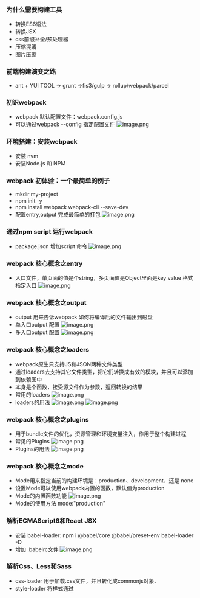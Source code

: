 ### 为什么需要构建工具
* 转换ES6语法
* 转换JSX
* css前缀补全/预处理器
* 压缩混淆
* 图片压缩

### 前端构建演变之路
* ant + YUI TOOL -> grunt ->fis3/gulp -> rollup/webpack/parcel

### 初识webpack
* webpack 默认配置文件：webpack.config.js
* 可以通过webpack --config 指定配置文件
![image.png](https://s2.loli.net/2021/12/29/sfdgIBkKSGWelnv.png)

### 环境搭建：安装webpack
* 安装 nvm
* 安装Node.js 和 NPM

### webpack 初体验：一个最简单的例子
* mkdir my-project
* npm init -y
* npm install webpack webpack-cli --save-dev
* 配置entry,output 完成最简单的打包
![image.png](https://s2.loli.net/2021/12/29/xOLjdPibGHneRva.png)


### 通过npm script 运行webpack
* package.json 增加script 命令
![image.png](https://s2.loli.net/2021/12/29/XjpEr15ovCKbGL9.png)

### webpack 核心概念之entry
* 入口文件，单页面的值是个string，多页面值是Object里面是key value 格式指定入口
![image.png](https://s2.loli.net/2021/12/29/PX6kSKnYma85jgR.png)

### webpack 核心概念之output
* output 用来告诉webpack 如何将编译后的文件输出到磁盘
* 单入口output 配置
 ![image.png](https://s2.loli.net/2021/12/29/Jo9qM8TPelxZ4vH.png)
* 多入口output 配置
![image.png](https://s2.loli.net/2021/12/29/oaQD6n3rVLychBm.png)

### webpack 核心概念之loaders
* webpack原生只支持JS和JSON两种文件类型
* 通过loaders去支持其它文件类型，把它们转换成有效的模块，并且可以添加到依赖图中
* 本身是个函数，接受源文件作为参数，返回转换的结果
* 常用的loaders
![image.png](https://s2.loli.net/2021/12/29/HK9XNCkTFBa3rSz.png)
* loaders的用法
![image.png](https://s2.loli.net/2021/12/29/UISWo31AEkxvdBn.png)
![image.png](https://s2.loli.net/2021/12/29/Mk8URN976Yayoqn.png)

### webpack 核心概念之plugins
* 用于bundle文件的优化，资源管理和环境变量注入，作用于整个构建过程
* 常见的Plugins
![image.png](https://s2.loli.net/2021/12/29/usYcrFXBhIQZngR.png)
* Plugins的用法
![image.png](https://s2.loli.net/2021/12/29/ptd6SFglvCaHLrQ.png)

### webpack 核心概念之mode
* Mode用来指定当前的构建环境是：production、development、还是 none
* 设置Mode可以使用webpack内置的函数，默认值为production
* Mode的内置函数功能
![image.png](https://s2.loli.net/2021/12/29/M5vduhjI6SKYzRy.png)
* Mode的使用方法  mode:"production"

### 解析ECMAScript6和React JSX
* 安装 babel-loader: npm i @babel/core @babel/preset-env babel-loader -D
* 增加 .babelrc文件
![image.png](https://s2.loli.net/2021/12/30/OHb9Ty2er3EDWFw.png)

### 解析Css、Less和Sass
* css-loader 用于加载.css文件，并且转化成commonjs对象、
* style-loader 将样式通过<style>标签插入到head中
* 配置loader时，loader是链式调用，执行顺序是从右到左的，所以如下配置是先执行css-loader
 
![image.png](https://s2.loli.net/2021/12/30/EmoZ5YqHSzAItKB.png)

 
### 解析图片和字体
 * file-loader 用于处理文件， png/svg/jpg/gif 等；
 * file-loader 也可用于处理字体文件，woff/woff2/eot/ttf/otf 等
 * url-loader 也可以处理图片和字体，可以设置较小资源自动base64
 ![image.png](https://s2.loli.net/2022/01/04/wAYBIkQMTW2rbqL.png)
 
 
 
 

